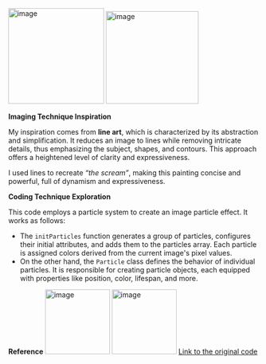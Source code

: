 <img width="192" alt="image" src="https://github.com/Lynn20230922/ylin3615_9103_tut1/assets/145732533/9829dbe5-def1-4e31-836f-acc30db1f165">
<img width="186" alt="image" src="https://github.com/Lynn20230922/ylin3615_9103_tut1/assets/145732533/90f9a10f-c123-431b-81c3-3cb637036b21">





**Imaging Technique Inspiration**

My inspiration comes from **line art**, which is characterized by its abstraction and simplification. It reduces an image to lines while removing intricate details, thus emphasizing the subject, shapes, and contours. This approach offers a heightened level of clarity and expressiveness.

I used lines to recreate *“the scream”*, making this painting concise and powerful, full of dynamism and expressiveness.

**Coding Technique Exploration**

This code employs a particle system to create an image particle effect. It works as follows:

- The `initParticles` function generates a group of particles, configures their initial attributes, and adds them to the particles array. Each particle is assigned colors derived from the current image's pixel values.
- On the other hand, the `Particle` class defines the behavior of individual particles. It is responsible for creating particle objects, each equipped with properties like position, color, lifespan, and more.

**Reference**
<img width="130" alt="image" src="https://github.com/Lynn20230922/ylin3615_9103_tut1/assets/145732533/797088c0-eed6-4d40-93d1-0b65e0980be8">
<img width="130" alt="image" src="https://github.com/Lynn20230922/ylin3615_9103_tut1/assets/145732533/587095d7-4c84-43e8-9baa-7dc20bfab6f2">
[Link to the original code](https://openprocessing.org/sketch/2013546)
